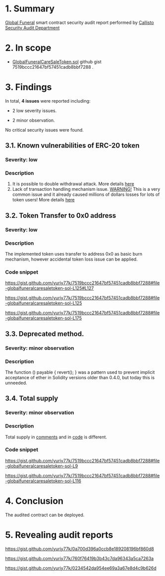# 1. Summary

[Global Funeral]() smart contract security audit report performed by [Callisto Security Audit Department](https://github.com/EthereumCommonwealth/Auditing)

# 2. In scope

- [GlobalFuneralCareSaleToken.sol](https://gist.github.com/yuriy77k/7519bccc21647bf57451cadb8bbf7288) github gist 7519bccc21647bf57451cadb8bbf7288 .

# 3. Findings

In total, **4 issues** were reported including:

- 2 low severity issues.

- 2 minor observation.

No critical security issues were found.

## 3.1. Known vulnerabilities of ERC-20 token

### Severity: low

### Description

1. It is possible to double withdrawal attack. More details [here](https://docs.google.com/document/d/1YLPtQxZu1UAvO9cZ1O2RPXBbT0mooh4DYKjA_jp-RLM/edit)
2. Lack of transaction handling mechanism issue. [WARNING!](https://gist.github.com/Dexaran/ddb3e89fe64bf2e06ed15fbd5679bd20) This is a very common issue and it already caused millions of dollars losses for lots of token users! More details [here](https://docs.google.com/document/d/1Feh5sP6oQL1-1NHi-X1dbgT3ch2WdhbXRevDN681Jv4/edit)

## 3.2. Token Transfer to 0x0 address

### Severity: low

### Description

The implemented token uses transfer to address 0x0 as basic burn mechanism, however accidental token loss issue can be applied.

### Code snippet

https://gist.github.com/yuriy77k/7519bccc21647bf57451cadb8bbf7288#file-globalfuneralcaresaletoken-sol-L125#L127

https://gist.github.com/yuriy77k/7519bccc21647bf57451cadb8bbf7288#file-globalfuneralcaresaletoken-sol-L125

https://gist.github.com/yuriy77k/7519bccc21647bf57451cadb8bbf7288#file-globalfuneralcaresaletoken-sol-L175

## 3.3. Deprecated method.

### Severity: minor observation

### Description

The function () payable { revert(); } was a pattern used to prevent implicit acceptance of ether in Solidity versions older than 0.4.0, but today this is unneeded. 

## 3.4. Total supply

### Severity: minor observation

### Description

Total supply in [comments](https://gist.github.com/yuriy77k/7519bccc21647bf57451cadb8bbf7288#file-globalfuneralcaresaletoken-sol-L9) and in [code](https://gist.github.com/yuriy77k/7519bccc21647bf57451cadb8bbf7288#file-globalfuneralcaresaletoken-sol-L116) is different.

### Code snippet

https://gist.github.com/yuriy77k/7519bccc21647bf57451cadb8bbf7288#file-globalfuneralcaresaletoken-sol-L9

https://gist.github.com/yuriy77k/7519bccc21647bf57451cadb8bbf7288#file-globalfuneralcaresaletoken-sol-L116

# 4. Conclusion

The audited contract can be deployed.

# 5. Revealing audit reports

https://gist.github.com/yuriy77k/0a700d396a0ccb8e189208196bf860d8

https://gist.github.com/yuriy77k/760f76419b3b43c7da96343a5ca7263a

https://gist.github.com/yuriy77k/0234542da954ee69a3a67e8d4c9b626d
